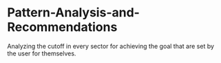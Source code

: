# Pattern-Analysis-and-Recommendations
Analyzing the cutoff in every sector for achieving the goal that are set by the user for themselves.
